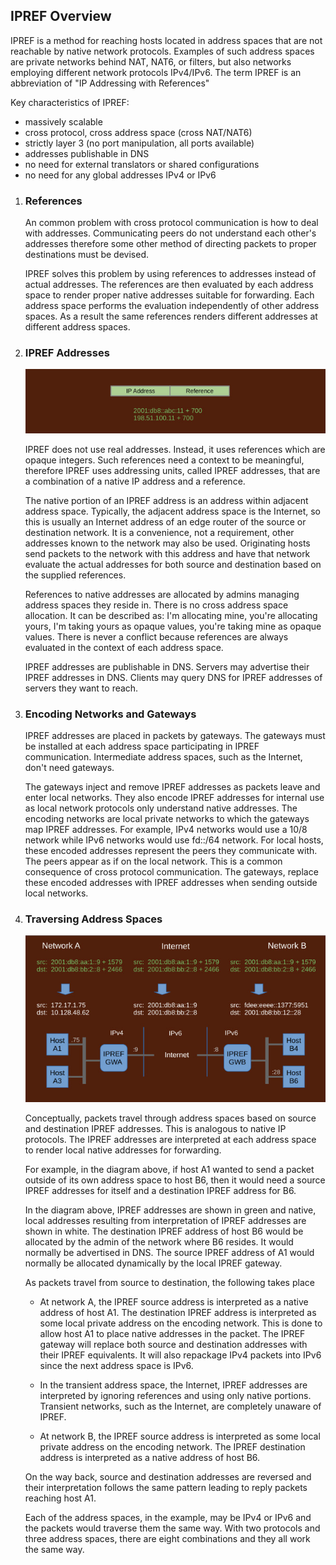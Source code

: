 ## IPREF Overview

IPREF is a method for reaching hosts located in address spaces that are not reachable by native network protocols. Examples of such address spaces are private networks behind NAT, NAT6, or filters, but also networks employing different network protocols IPv4/IPv6. The term IPREF is an abbreviation of "IP Addressing with References"

Key characteristics of IPREF:

- massively scalable
- cross protocol, cross address space (cross NAT/NAT6)
- strictly layer 3 (no port manipulation, all ports available)
- addresses publishable in DNS
- no need for external translators or shared configurations
- no need for any global addresses IPv4 or IPv6

1. ### References

	An common problem with cross protocol communication is how to deal with addresses. Communicating peers do not understand each other's addresses therefore some other method of directing packets to proper destinations must be devised.

	IPREF solves this problem by using references to addresses instead of actual addresses. The references are then evaluated by each address space to render proper native addresses suitable for forwarding. Each address space performs the evaluation independently of other address spaces. As a result the same references renders different addresses at different address spaces.

	
1. ### IPREF Addresses

    ![](./ipref-overview.img1.jpg)
    
    IPREF does not use real addresses. Instead, it uses references which are opaque integers. Such references need a context to be meaningful, therefore IPREF uses addressing units, called IPREF addresses, that are a combination of a native IP address and a reference.

    The native portion of an IPREF address is an address within adjacent address space.  Typically, the adjacent address space is the Internet, so this is usually an Internet address of an edge router of the source or destination network. It is a convenience, not a requirement, other addresses known to the network may also be used. Originating hosts send packets to the network with this address and have that network evaluate the actual addresses for both source and destination based on the supplied references.

	References to native addresses are allocated by admins managing address spaces they reside in. There is no cross address space allocation. It can be described as: I'm allocating mine, you're allocating yours, I'm taking yours as opaque values, you're taking mine as opaque values. There is never a conflict because references are always evaluated in the context of each address space.
	
	IPREF addresses are publishable in DNS. Servers may advertise their IPREF addresses in DNS. Clients may query DNS for IPREF addresses of servers they want to reach.
	
1. ### Encoding Networks and Gateways

	IPREF addresses are placed in packets by gateways. The gateways must be installed at each address space participating in IPREF communication. Intermediate address spaces, such as the Internet, don't need gateways.
	
	The gateways inject and remove IPREF addresses as packets leave and enter local networks. They also encode IPREF addresses for internal use as local network protocols only understand native addresses. The encoding networks are local private networks to which the gateways map IPREF addresses. For example, IPv4 networks would use a 10/8 network while IPv6 networks would use fd::/64 network. For local hosts, these encoded addresses represent the peers they communicate with. The peers appear as if on the local network. This is a common consequence of cross protocol communication. The gateways, replace these encoded addresses with IPREF addresses when sending outside local networks.

1. ### Traversing Address Spaces

	![](./ipref-overview.img2.jpg)

	Conceptually, packets travel through address spaces based on source and destination IPREF addresses. This is analogous to native IP protocols. The IPREF addresses are interpreted at each address space to render local native addresses for forwarding.
	
	For example, in the diagram above, if host A1 wanted to send a packet outside of its own address space to host B6, then it would need a source IPREF addresses for itself and a destination IPREF address for B6. 
	
	In the diagram above, IPREF addresses are shown in green and native, local addresses resulting from interpretation of IPREF addresses are shown in white. The destination IPREF address of host B6 would be allocated by the admin of the network where B6 resides. It would normally be advertised in DNS. The source IPREF address of A1 would normally be allocated dynamically by the local IPREF gateway.
	
	As packets travel from source to destination, the following takes place
	
	* At network A, the IPREF source address is interpreted as a native address of host A1. The destination IPREF address is interpreted as some local private address on the encoding network. This is done to allow host A1 to place native addresses in the packet. The IPREF gateway will replace both source and destination addresses with their IPREF equivalents. It will also repackage IPv4 packets into IPv6 since the next address space is IPv6.
	
	* In the transient address space, the Internet, IPREF addresses are interpreted by ignoring references and using only native portions. Transient networks, such as the Internet, are completely unaware of IPREF.
	
	* At network B, the IPREF source address is interpreted as some local private address on the encoding network. The IPREF destination address is interpreted as a native address of host B6.
	
	On the way back, source and destination addresses are reversed and their interpretation follows the same pattern leading to reply packets reaching host A1.

	Each of the address spaces, in the example, may be IPv4 or IPv6 and the packets would traverse them the same way. With two protocols and three address spaces, there are eight combinations and they all work the same way. 